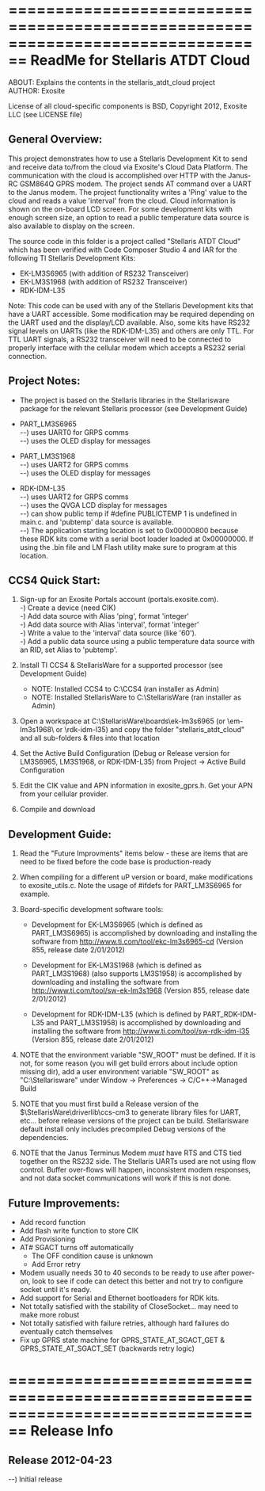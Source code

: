 ================================================================================
ReadMe for Stellaris ATDT Cloud<br>
================================================================================
ABOUT: Explains the contents in the stellaris_atdt_cloud project<br>
AUTHOR: Exosite<br>

License of all cloud-specific components is BSD, Copyright 2012, Exosite LLC 
(see LICENSE file)<br>


General Overview:
--------------------------------------------------------------------------------
This project demonstrates how to use a Stellaris Development Kit to send and 
receive data to/from the cloud via Exosite's Cloud Data Platform.  The 
communication with the cloud is accomplished over HTTP with the Janus-RC GSM864Q 
GPRS modem. The project sends AT command over a UART to the Janus modem.  The 
project functionality writes a 'Ping' value to the cloud and reads a value 
'interval' from the cloud.  Cloud information is shown on the on-board LCD 
screen. For some development kits with enough screen size, an option to read a 
public temperature data source is also available to display on the screen.<br>

The source code in this folder is a project called "Stellaris ATDT Cloud" which 
has been verified with Code Composer Studio 4 and IAR for the following TI 
Stellaris Development Kits:<br>

* EK-LM3S6965 (with addition of RS232 Transceiver)<br>
* EK-LM3S1968 (with addition of RS232 Transceiver)<br>
* RDK-IDM-L35<br>

Note: This code can be used with any of the Stellaris Development kits that have 
a UART accessible.  Some modification may be required depending on the UART used and
the display/LCD available.  Also, some kits have RS232 signal levels on UARTs 
(like the RDK-IDM-L35) and others are only TTL.  For TTL UART signals, a RS232 
transceiver will need to be connected to properly interface with the cellular modem
which accepts a RS232 serial connection.<br>


Project Notes:
--------------------------------------------------------------------------------
* The project is based on the Stellaris libraries in the Stellarisware package for 
  the relevant Stellaris processor (see Development Guide)<br>

* PART_LM3S6965<br>
  --) uses UART0 for GRPS comms<br>
  --) uses the OLED display for messages<br>

* PART_LM3S1968<br>
  --) uses UART2 for GRPS comms<br>
  --) uses the OLED display for messages<br>

* RDK-IDM-L35<br>
  --) uses UART2 for GRPS comms<br>
  --) uses the QVGA LCD display for messages<br>
  --) can show public temp if #define PUBLICTEMP 1 is undefined in main.c. and 
     'pubtemp' data source is available.<br>
  --) The application starting location is set to 0x00000800 because these RDK 
      kits come with a serial boot loader loaded at 0x00000000.  If using the 
      .bin file and LM Flash utility make sure to program at this location.<br>


CCS4 Quick Start:
--------------------------------------------------------------------------------
1) Sign-up for an Exosite Portals account (portals.exosite.com).<br>
   -) Create a device (need CIK)<br>
   -) Add data source with Alias 'ping', format 'integer'<br>
   -) Add data source with Alias 'interval', format 'integer'<br>
   -) Write a value to the 'interval' data source (like '60').<br>
   -) Add a public data source using a public temperature data source with an RID,
      set Alias to 'pubtemp'.<br>

2) Install TI CCS4 & StellarisWare for a supported processor (see Development Guide)<br>
   * NOTE: Installed CCS4 to C:\CCS4 (ran installer as Admin)<br>
   * NOTE: Installed StellarisWare to C:\StellarisWare (ran installer as Admin)<br>
   
3) Open a workspace at C:\StellarisWare\boards\ek-lm3s6965 (or \em-lm3s1968\ or 
   \rdk-idm-l35) and copy the folder "stellaris_atdt_cloud" and all sub-folders & files 
   into that location<br>

4) Set the Active Build Configuration (Debug or Release version for LM3S6965, LM3S1968, 
   or RDK-IDM-L35) from Project -> Active Build Configuration<br>

4) Edit the CIK value and APN information in exosite_gprs.h.  Get your APN from your 
   cellular provider.<br>

5) Compile and download<br>



Development Guide:
--------------------------------------------------------------------------------
1) Read the "Future Improvments" items below - these are items that are need to be 
   fixed before the code base is production-ready<br>

2) When compiling for a different uP version or board, make modifications to 
   exosite_utils.c.  Note the usage of #ifdefs for PART_LM3S6965 for example.<br>

3) Board-specific development software tools:<br>

   * Development for EK-LM3S6965 (which is defined as PART_LM3S6965) is accomplished by 
     downloading and installing the software from 
     http://www.ti.com/tool/ekc-lm3s6965-cd  (Version 855, release date 2/01/2012)<br>

   * Development for EK-LM3S1968 (which is defined as PART_LM3S1968) (also supports 
     LM3S1958) is accomplished by downloading and installing the software from 
     http://www.ti.com/tool/sw-ek-lm3s1968 (Version 855, release date 2/01/2012)<br>

   * Development for RDK-IDM-L35 (which is defined by PART_RDK-IDM-L35 and PART_LM3S1958) 
     is accomplished by downloading and installing the software from 
     http://www.ti.com/tool/sw-rdk-idm-l35 (Version 855, release date 2/01/2012)<br>

4) NOTE that the environment variable "SW_ROOT" must be defined.  If it is not, for 
   some reason (you will get build errors about include option missing dir), add 
   a user environment variable "SW_ROOT" as "C:\Stellarisware" under Window -> 
   Preferences -> C/C++->Managed Build<br>

5) NOTE that you must first build a Release version of the 
   $\StellarisWare\driverlib\ccs-cm3 to generate library files for UART, etc... before
   release versions of the project can be build.  Stellarisware default install only
   includes precompiled Debug versions of the dependencies.<br>

6) NOTE that the Janus Terminus Modem _must_ have RTS and CTS tied together on the RS232 
   side. The Stellaris UARTs used are not using flow control.  Buffer over-flows will 
   happen, inconsistent modem responses, and not data socket communications will work if 
   this is not done.<br>


Future Improvements:
--------------------------------------------------------------------------------
* Add record function<br>
* Add flash write function to store CIK<br>
* Add Provisioning<br>
* AT# SGACT turns off automatically<br>
  * The OFF condition cause is unknown<br>
  * Add Error retry<br>
* Modem usually needs 30 to 40 seconds to be ready to use after power-on, look 
  to see if code can detect this better and not try to configure socket until 
  it's ready.<br>
* Add support for Serial and Ethernet bootloaders for RDK kits.<br>
* Not totally satisfied with the stability of CloseSocket... may need to make 
  more robust<br>
* Not totally satisfied with failure retries, although hard failures do 
  eventually catch themselves<br>
* Fix up GPRS state machine for GPRS_STATE_AT_SGACT_GET & GPRS_STATE_AT_SGACT_SET 
  (backwards retry logic)<br>


================================================================================
Release Info
================================================================================
Release 2012-04-23
--------------------------------------------------------------------------------
--) Initial release<br>


